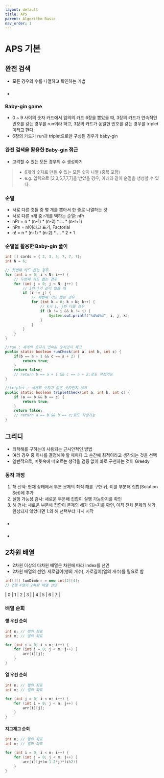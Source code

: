 ```yaml
---
layout: default
title: APS
parent: Algorithm Basic
nav_order: 1
---
```


# APS 기본

## 완전 검색
- 모든 경우의 수를 나열하고 확인하는 기법

### 
- 

### Baby-gin game
- 0 ~ 9 사이의 숫자 카드에서 임의의 카드 6장을 뽑았을 때, 3장의 카드가 연속적인 번호를 갖는 경우를 run이라 하고, 3장의 카드가 동일한 번호를 갖는 경우를 triplet이라고 한다.
- 6장의 카드가 run과 triplet으로만 구성된 경우가 baby-gin

### 완전 검색을 활용한 Baby-gin 접근
- 고려할 수 있는 모든 경우의 수 생성하기
> - 6개의 숫자로 만들 수 있는 모든 숫자 나열 (중복 포함)
> - e.g. 입력으로 [2,3,5,7,7,7]을 받았을 경우, 아래와 같이 순열을 생성할 수 있다.

### 순열
- 서로 다른 것들 중 몇 개를 뽑아서 한 줄로 나열하는 것
- 서로 다른 n개 중 r개를 택하는 순열: nPr
- nPr = n * (n-1) * (n-2) * ... * (n-r+1)
- nPn = n!이라고 표기, Factorial
- n! = n * (n-1) * (n-2) * ... * 2 * 1

### 순열을 활용한 Baby-gin 풀이
```java
int [] cards = { 2, 3, 5, 7, 7, 7};
int N = 6;

// 첫번째 카드 뽑는 경우
for (int i = 0; i < N; i++) {
    // 두번째 카드 뽑는 경우
    for (int j = 0; j < N; j++) {
        // i와 j가 같이 않을 때
        if (i != j) {
            // 세번째 카드 뽑는 경우
            for (int k = 0; k < N; k++) {
                // k가 i, j와 다를 경우
                if (k != i && k != j) {
                    System.out.printf("%d%d%d", i, j, k);
                }
            }
        }
    }
}

//run : 세개의 숫자가 연속된 숫자인지 체크
public static boolean runCheck(int a, int b, int c) {
    if(b == a + 1 && c == a + 2) {
        return true;
    }
    return false;
    // return b == a + 1 && c == a + 2;로도 작성가능
}

//triplet : 세개의 숫자가 같은 숫자인지 체크
public static boolean tripletCheck(int a, int b, int c) {
    if (a == b && b == c) {
        return true;
    }
    return false;
    // return a == b && b == c;로도 작성가능
}
```

## 그리디
- 최적해를 구하는데 사용되는 근시안적인 방법
- 여러 경우 중 하나를 결정해야 할 때마다 그 순간에 최적이라고 생각되는 것을 선택
- 일반적으로, 머릿속에 떠오르는 생각을 검증 없이 바로 구현하는 것이 Greedy

### 동작 과정
1. 해 선택: 현재 상태에서 부분 문제의 최적 해를 구한 뒤, 이를 부분해 집합(Solution Set)에 추가
1. 실행 가능성 검사: 새로운 부분해 집합이 실행 가능한지를 확인
1. 해 검사: 새로운 부분해 집합이 문제의 해가 되는지를 확인, 아직 전체 문제의 해가 완성되지 않았다면 1.의 해 선택부터 다시 시작

### 
- 

### 
-

## 2차원 배열
- 2차원 이상의 다차원 배열은 차원에 따라 Index를 선언
- 2차원 배열의 선언: 세로길이(행의 개수), 가로길이(열의 개수)를 필요로 함
```java
int[][] twoDimArr = new int[2][4];
// 2행 4열의 2차원 배열 선언
```
| 0 | 1 | 2 | 3 |
| 4 | 5 | 6 | 7 |

### 배열 순회
#### 행 우선 순회
```java
int n; // 행의 좌표
int m; // 열의 좌표

for (int i = 0; i < n; i++) {
    for (int j = 0; j < m; j++) {
        arr[i][j];
    }
}
```

#### 열 우선 순회
```java
int n; // 행의 좌표
int m; // 열의 좌표

for (int j = 0; i < m; i++) {
    for (int i = 0; j < n; j++) {
        arr[i][j];
    }
}
```

#### 지그재그 순회
```java
int n; // 행의 좌표
int m; // 열의 좌표

for (int i = 0; i < n; i++) {
    for (int j = 0; j < m; j++) {
        arr[i][j+(m-1-2*j)*(i%2)]
    }
}
```